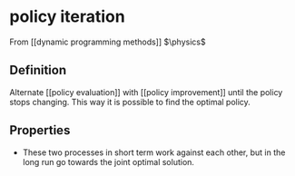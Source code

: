 # policy iteration
From [[dynamic programming methods]]
$\physics$
## Definition
Alternate [[policy evaluation]] with [[policy improvement]] until the policy stops changing. This way it is possible to find the optimal policy.

## Properties
- These two processes in short term work against each other, but in the long run go towards the joint optimal solution.